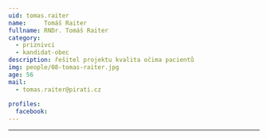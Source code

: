 ```yaml
---
uid: tomas.raiter
name:     Tomáš Raiter
fullname: RNDr. Tomáš Raiter
category:
  - priznivci
  - kandidat-obec
description: řešitel projektu kvalita očima pacientů
img: people/08-tomas-raiter.jpg
age: 56
mail:
  - tomas.raiter@pirati.cz
 
profiles:
  facebook: 
---
```



---